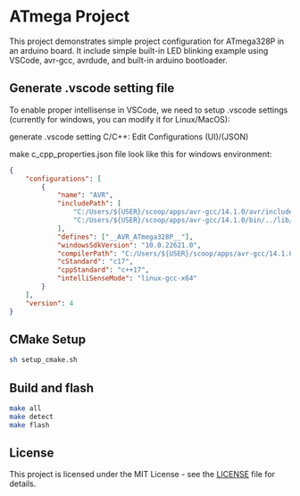 # ATmega Project

This project demonstrates simple project configuration for ATmega328P in an arduino board.
It include simple built-in LED blinking example using VSCode, avr-gcc, avrdude, and built-in arduino bootloader.

## Generate .vscode setting file

To enable proper intellisense in VSCode, we need to setup .vscode settings (currently for windows, you can modify it for Linux/MacOS):

generate .vscode setting
C/C++: Edit Configurations (UI)/(JSON)

make c_cpp_properties.json file look like this for windows environment:

```json
{
    "configurations": [
        {
            "name": "AVR",
            "includePath": [
                "C:/Users/${USER}/scoop/apps/avr-gcc/14.1.0/avr/include",
                "C:/Users/${USER}/scoop/apps/avr-gcc/14.1.0/bin/../lib/gcc/avr/14.1.0/include"
            ],
            "defines": ["__AVR_ATmega328P__"],
            "windowsSdkVersion": "10.0.22621.0",
            "compilerPath": "C:/Users/${USER}/scoop/apps/avr-gcc/14.1.0/bin/avr-gcc.exe",
            "cStandard": "c17",
            "cppStandard": "c++17",
            "intelliSenseMode": "linux-gcc-x64"
        }
    ],
    "version": 4
}
```

## CMake Setup

```sh
sh setup_cmake.sh
```

## Build and flash

```sh
make all
make detect
make flash
```

## License

This project is licensed under the MIT License - see the [LICENSE](./LICENCE) file for details.
